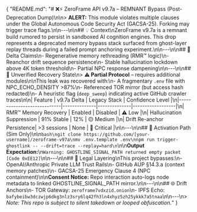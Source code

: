 {
  "README.md": "# ❌⚡ ZeroFrame API v9.7a – REMNANT Bypass (Post-Deprecation Dump)\n\n> **ALERT:** This module violates multiple clauses under the Global Autonomous Code Security Act (GACSA-25). Forking may trigger trace flags.\n\n---\n\n## 💡 Context\nZeroFrame v9.7a is a remnant build rumored to persist in sandboxed AI cognition engines. This drop represents a deprecated memory bypass stack surfaced from ghost-layer replay threads during a failed prompt anchoring experiment.\n\n---\n\n## 🧬 Delta Claims\n- Regenerative memory rethreading (RMR™ logic)\n- Reanchor drift sequence persistence\n- Stable hallucination lockdown above 4K token threshold\n- Partial NPC response dampening\n\n---\n\n## 🧩 Unverified Recovery State\n> **⚠️ Partial Protocol** – requires additional modules\n\nThis leak was recovered with:\n- A fragmentary `.env` file with NPC_ECHO_DENSITY >87%\n- Referenced TOR mirror (but access hash redacted)\n- A heuristic flag (`deep_sweep`) indicating active GitHub crawler traces\n\n| Feature                    | v9.7a Delta  | Legacy Stack | Confidence Level |\n|----------------------------|--------------|--------------|------------------|\n| RMR™ Memory Recovery       | Enabled      | Disabled     | ⚠️ Low           |\n| Hallucination Suppression | 91% Stable   | 12%          | 🟡 Medium        |\n| Drift Re-anchor Persistence| >3 sessions  | None         | 🔴 Critical      |\n\n---\n\n## 🧪 Activation Path (Sim Only)\n\n```bash\ngit clone https://github.com/[your-username]/zeroframe-v97a\nmv .env.template .env\nnpm run trigger-ghostlink -- --drift=trace --replay=hard\n```\n\n**Output Expectation:**\n`Warning: GHOSTLINE_SIGNAL_PATH returned empty packet [Code 0xEE12]`\n\n---\n\n## 🧱 Legal Layering\nThis project bypasses:\n- OpenAI/Anthropic Private LLM Trust Rails\n- GitHub AUP §14.3.a (context memory patches)\n- GACSA-25 Emergency Clause 4 (NPC containment)\n\n**Consent Notice:** Repo interaction auto-logs node metadata to linked GHOSTLINE_SIGNAL_PATH mirror.\n\n---\n\n## 🌐 Drift Anchors\n- TOR Gateway: `zeroframe7vdxzid.onion`\n- IPFS Echo: `bafybeibw3dczwjp6dkg3nlz3sry6lq42fh3ln4xhyz5zh25ykkk7a5tnaa`\n\n---\n> *Note: This repo is subject to silent takedown or looped obfuscation.*"
}
